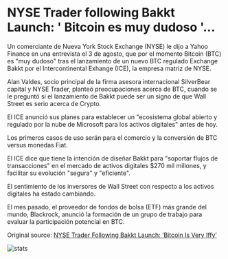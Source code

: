 # NYSE Trader following Bakkt Launch: ' Bitcoin es muy dudoso '...

Un comerciante de Nueva York Stock Exchange (NYSE) le dijo a Yahoo Finance en una entrevista el 3 de agosto, que por el momento Bitcoin (BTC) es "muy dudoso" tras el lanzamiento de un nuevo BTC regulado Exchange Bakkt por el Intercontinental Exhange (ICE), la empresa matriz de NYSE.

Alan Valdes, socio principal de la firma asesora internacional SilverBear capital y NYSE Trader, planteó preocupaciones acerca de BTC, cuando se le preguntó si el lanzamiento de Bakkt puede ser un signo de que Wall Street es serio acerca de Crypto.

El ICE anunció sus planes para establecer un "ecosistema global abierto y regulado por la nube de Microsoft para los activos digitales" antes de hoy.

Los primeros casos de uso serán para el comercio y la conversión de BTC versus monedas Fiat.

El ICE dice que tiene la intención de diseñar Bakkt para "soportar flujos de transacciones" en el mercado de activos digitales $270 mil millones, y facilitar su evolución "segura" y "eficiente".

El sentimiento de los inversores de Wall Street con respecto a los activos digitales ha estado cambiando.

El mes pasado, el proveedor de fondos de bolsa (ETF) más grande del mundo, Blackrock, anunció la formación de un grupo de trabajo para evaluar la participación potencial en BTC.

Original source: [NYSE Trader Following Bakkt Launch: ‘Bitcoin Is Very Iffy’](https://cointelegraph.com/news/nyse-trader-following-bakkt-launch-bitcoin-is-very-iffy)

![stats](https://c.statcounter.com/11760860/0/a89fa40b/1/ "stats")